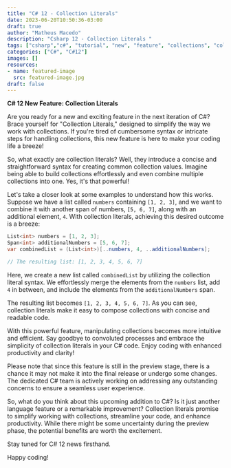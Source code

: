 ```yaml
---
title: "C# 12 - Collection Literals"
date: 2023-06-20T10:50:36-03:00
draft: true
author: "Matheus Macedo"
description: "Csharp 12 - Collection Literals "
tags: ["csharp","c#", "tutorial", "new", "feature", "collections", "collectionslitrals", "news"]
categories: ["C#", "C#12"]
images: []
resources:
- name: featured-image
  src: featured-image.jpg
draft: false
---
```


**C# 12 New Feature: Collection Literals**

Are you ready for a new and exciting feature in the next iteration of C#? Brace yourself for "Collection Literals," designed to simplify the way we work with collections. If you're tired of cumbersome syntax or intricate steps for handling collections, this new feature is here to make your coding life a breeze!

So, what exactly are collection literals? Well, they introduce a concise and straightforward syntax for creating common collection values. Imagine being able to build collections effortlessly and even combine multiple collections into one. Yes, it's that powerful!

Let's take a closer look at some examples to understand how this works. Suppose we have a list called `numbers` containing `[1, 2, 3]`, and we want to combine it with another span of numbers, `[5, 6, 7]`, along with an additional element, `4`. With collection literals, achieving this desired outcome is a breeze:

```csharp
List<int> numbers = [1, 2, 3];
Span<int> additionalNumbers = [5, 6, 7];
var combinedList = (List<int>)[..numbers, 4, ..additionalNumbers];

// The resulting list: [1, 2, 3, 4, 5, 6, 7]
```

Here, we create a new list called `combinedList` by utilizing the collection literal syntax. We effortlessly merge the elements from the `numbers` list, add `4` in between, and include the elements from the `additionalNumbers` span.

The resulting list becomes `[1, 2, 3, 4, 5, 6, 7]`. As you can see, collection literals make it easy to compose collections with concise and readable code.

With this powerful feature, manipulating collections becomes more intuitive and efficient. Say goodbye to convoluted processes and embrace the simplicity of collection literals in your C# code. Enjoy coding with enhanced productivity and clarity!

Please note that since this feature is still in the preview stage, there is a chance it may not make it into the final release or undergo some changes. The dedicated C# team is actively working on addressing any outstanding concerns to ensure a seamless user experience.

So, what do you think about this upcoming addition to C#? Is it just another language feature or a remarkable improvement? Collection literals promise to simplify working with collections, streamline your code, and enhance productivity. While there might be some uncertainty during the preview phase, the potential benefits are worth the excitement.

Stay tuned for C# 12 news firsthand.

Happy coding!
